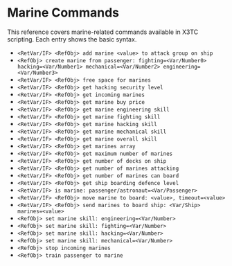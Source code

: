 # Marine Commands

This reference covers marine-related commands available in X3TC scripting. Each entry shows the basic syntax.

- `<RetVar/IF> <RefObj> add marine <value> to attack group on ship`
- `<RefObj> create marine from passenger: fighting=<Var/Number0> hacking=<Var/Number1> mechanical=<Var/Number2> engineering=<Var/Number3>`
- `<RetVar/IF> <RefObj> free space for marines`
- `<RetVar/IF> <RefObj> get hacking security level`
- `<RetVar/IF> <RefObj> get incoming marines`
- `<RetVar/IF> <RefObj> get marine buy price`
- `<RetVar/IF> <RefObj> get marine engineering skill`
- `<RetVar/IF> <RefObj> get marine fighting skill`
- `<RetVar/IF> <RefObj> get marine hacking skill`
- `<RetVar/IF> <RefObj> get marine mechanical skill`
- `<RetVar/IF> <RefObj> get marine overall skill`
- `<RetVar/IF> <RefObj> get marines array`
- `<RetVar/IF> <RefObj> get maximum number of marines`
- `<RetVar/IF> <RefObj> get number of decks on ship`
- `<RetVar/IF> <RefObj> get number of marines attacking`
- `<RetVar/IF> <RefObj> get number of marines can board`
- `<RetVar/IF> <RefObj> get ship boarding defence level`
- `<RetVar/IF> is marine: passenger/astronaut=<Var/Passenger>`
- `<RetVar/IF> <RefObj> move marine to board: <value>, timeout=<value>`
- `<RetVar/IF> <RefObj> send marines to board ship: <Var/Ship> marines=<value>`
- `<RefObj> set marine skill: engineering=<Var/Number>`
- `<RefObj> set marine skill: fighting=<Var/Number>`
- `<RefObj> set marine skill: hacking=<Var/Number>`
- `<RefObj> set marine skill: mechanical=<Var/Number>`
- `<RefObj> stop incoming marines`
- `<RefObj> train passenger to marine`
